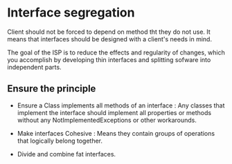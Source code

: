 # Interface segregation

Client should not be forced to depend on method tht they do not use. It means that interfaces should be designed with a client's needs in mind.


The goal of the ISP is to reduce the effects and regularity of changes, which you accomplish by developing thin interfaces and splitting sofware into independent parts.



## Ensure the principle

- Ensure a Class implements all methods of an interface :  Any classes that implement the interface should implement all properties or methods without any NotImplementedExceptions or other workarounds.
  

- Make interfaces Cohesive : Means they contain groups of operations that logically belong together.
  
- Divide and combine fat interfaces.